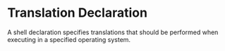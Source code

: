 # Translation Declaration
A shell declaration specifies translations that should be performed when executing
in a specified operating system.
